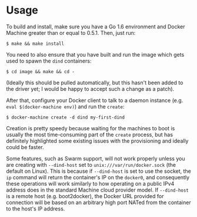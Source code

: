 # Usage

To build and install, make sure you have a Go 1.6 environment and Docker Machine
greater than or equal to 0.5.1.  Then, just run:

```
$ make && make install
```

You need to also ensure that you have built and run the image which gets used to
spawn the `dind` containers:

```
$ cd image && make && cd -
```

(Ideally this should be pulled automatically, but this hasn't been added to the
driver yet; I would be happy to accept such a change as a patch).

After that, configure your Docker client to talk to a daemon instance (e.g.
`eval $(docker-machine env)`) and run the `create`:

```
$ docker-machine create -d dind my-first-dind
```

Creation is pretty speedy because waiting for the machines to boot is usually
the most time-consuming part of the `create` process, but has definitely
highlighted some existing issues with the provisioning and ideally could be
faster.

Some features, such as Swarm support, will not work properly unless you are
creating with `--dind-host` set to `unix:///var/run/docker.sock` (the default on
Linux).  This is because if `--dind-host` is set to use the socket, the `ip`
command will return the container's IP on the `docker0`, and consequently these
operations will work similarly to how operating on a public IPv4 address does in
the standard Machine cloud provider model.  If `--dind-host` is a remote host
(e.g. boot2docker), the Docker URL provided for connection will be based on an
arbitrary high port NATed from the container to the host's IP address. 
